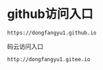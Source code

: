 # github访问入口

```
https://dongfangyu1.github.io
```

码云访问入口

```
http://dongfangyu1.gitee.io
```



